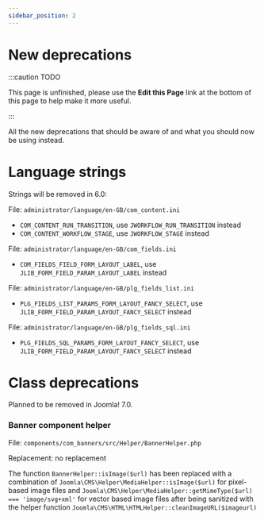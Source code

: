 ```yaml
---
sidebar_position: 2
---
```


New deprecations
================

:::caution TODO

This page is unfinished, please use the **Edit this Page** link at the bottom of this page to help make it more useful.

:::

All the new deprecations that should be aware of and what you should now be using instead.

# Language strings

Strings will be removed in 6.0:

File: `administrator/language/en-GB/com_content.ini`
* `COM_CONTENT_RUN_TRANSITION`, use `JWORKFLOW_RUN_TRANSITION` instead 
* `COM_CONTENT_WORKFLOW_STAGE`, use `JWORKFLOW_STAGE` instead 

File: `administrator/language/en-GB/com_fields.ini`
* `COM_FIELDS_FIELD_FORM_LAYOUT_LABEL`, use `JLIB_FORM_FIELD_PARAM_LAYOUT_LABEL` instead 

File: `administrator/language/en-GB/plg_fields_list.ini`
* `PLG_FIELDS_LIST_PARAMS_FORM_LAYOUT_FANCY_SELECT`, use `JLIB_FORM_FIELD_PARAM_LAYOUT_FANCY_SELECT` instead 

File: `administrator/language/en-GB/plg_fields_sql.ini`
* `PLG_FIELDS_SQL_PARAMS_FORM_LAYOUT_FANCY_SELECT`, use `JLIB_FORM_FIELD_PARAM_LAYOUT_FANCY_SELECT` instead 

# Class deprecations

Planned to be removed in Joomla! 7.0.

### Banner component helper

File: `components/com_banners/src/Helper/BannerHelper.php`

Replacement: no replacement

The function `BannerHelper::isImage($url)` has been replaced with a combination of 
`Joomla\CMS\Helper\MediaHelper::isImage($url)` for pixel-based image files and
`Joomla\CMS\Helper\MediaHelper::getMimeType($url) === 'image/svg+xml'` for vector based image files
after being sanitized with the helper function `Joomla\CMS\HTML\HTMLHelper::cleanImageURL($imageurl)`
